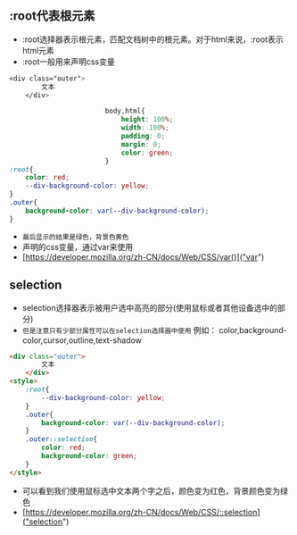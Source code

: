 ## :root代表根元素
* :root选择器表示根元素，匹配文档树中的根元素。对于html来说，:root表示html元素
* :root一般用来声明css变量
```css
<div class="outer">
        文本
    </div>

                        body,html{
                            height: 100%;
                            width: 100%;
                            padding: 0;
                            margin: 0;
                            color: green;
                        }
:root{
    color: red;
    --div-background-color: yellow;
}
.outer{
    background-color: var(--div-background-color);
}
```
* `最后显示的结果是绿色，背景色黄色`
* 声明的css变量，通过var来使用
* [https://developer.mozilla.org/zh-CN/docs/Web/CSS/var()]("var")

## selection
* selection选择器表示被用户选中高亮的部分(使用鼠标或者其他设备选中的部分)
* `但是注意只有少部分属性可以在selection选择器中使用`
  例如： color,background-color,cursor,outline,text-shadow
```html
<div class="outer">
        文本
    </div>
<style>
    :root{
        --div-background-color: yellow;
    }
    .outer{
        background-color: var(--div-background-color);
    }
    .outer::selection{
        color: red;
        background-color: green;
    }
</style>
```
* 可以看到我们使用鼠标选中文本两个字之后，颜色变为红色，背景颜色变为绿色
* [https://developer.mozilla.org/zh-CN/docs/Web/CSS/::selection]("selection")
